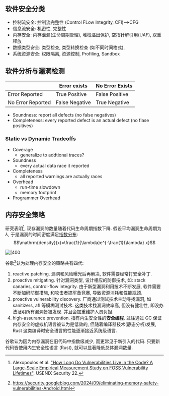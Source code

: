 ## 软件安全分类

- 控制流安全: 控制流完整性 (Control FLow Integrity, CFI)-->CFG
- 信息流安全: 机密性, 完整性
- 内存安全: 内存泄漏(生命周期管理), 堆栈溢出保护, 空指针解引用(UAF), 双重释放
- 数据类型安全: 类型检查, 类型转换检查 (如不同时间格式), 
- 系统资源安全: 权限隔离, 资源控制, Profiling, Sandbox

## 软件分析与漏洞检测

|                   | Error exists   | No Error Exists |
| ----------------- | -------------- | --------------- |
| Error Reported    | True Positive  | False Positive  |
| No Error Reported | False Negative | True Negative                |

- Soundness: report all defects (no false negatives)
- Completeness: every reported defect is an actual defect (no flase positives)

### Static vs Dynamic Tradeoffs

- Coverage
	- generalize to addtional traces?
- Soundness
	- every actual data race it reported
- Completeness
	- all reported warnings are actually races
- Overhead
	- run-time slowdown
	- memory footprint
- Programmer Overhead


## 内存安全策略

研究表明[^1], 现存漏洞的数量随着代码生命周期指数下降. 假设平均漏洞生命周期为 $\lambda$, 于是漏洞的时间密度满足[指数分布](../../Math/概率论与随机过程/随机变量分布/指数分布.md): $$\mathrm{density}(x)=\frac{1}{\lambda}e^{-\frac{1}{\lambda} x}$$

![|400](../../attach/漏洞之生命周期.avif)

谷歌[^2]认为处理内存安全的策略共有四代:
1. reactive patching. 漏洞和风险曝光后再解决, 软件需要经常打安全补丁.
2. proactive mitigating. 针对漏洞类型, 设计相应的防御技术, 如: stack canaries, control-flow integrity. 由于新型漏洞利用技术不断发展, 软件需要不断加码防御措施, 和攻击者搞军备竞赛, 导致资源消耗和性能瓶颈.
3. proactive vulnerability discovery. 厂商通过测试技术主动寻找漏洞, 如 sanitizers, afl 等模糊测试技术. 这类技术找漏洞效率高, 但没有健壮性, 即没办法证明所有漏洞皆被发现. 并且会加重维护人员负担.
4. high-assurance prevention. 指有内生安全性的**安全编程**. 过往通过 GC 保证内存安全的虚拟机语言被认为是低效的, 但随着编译器技术(静态分析)发展, Rust 这类编译时安全语言的性能逐渐接近系统级语言. 

谷歌认为因为内存漏洞在旧代码中指数级减少, 而更常见于新引入的代码. 只要新代码皆使用内生安全性语言 (Rust), 就可以显著降低总体漏洞数量.

[^1]: Alexopoulos et al. ["How Long Do Vulnerabilities Live in the Code? A Large-Scale Empirical Measurement Study on FOSS Vulnerability Lifetimes"](https://www.usenix.org/conference/usenixsecurity22/presentation/alexopoulos). USENIX Security 22.

[^2]: https://security.googleblog.com/2024/09/eliminating-memory-safety-vulnerabilities-Android.html